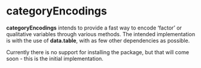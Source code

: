 
<!-- README.md is generated from README.Rmd. Please edit that file -->

# categoryEncodings

<!-- badges: start -->

<!-- badges: end -->

**categoryEncodings** intends to provide a fast way to encode ‘factor’
or qualitative variables through various methods. The intended
implementation is with the use of **data.table**, with as few other
dependencies as possible.

Currently there is no support for installing the package, but that will
come soon - this is the initial implementation.
